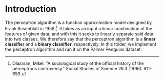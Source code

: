 # Introduction

The perceptron algorithm is a function approximation model designed by Frank Rosenblatt in 1958.[^fn]. It takes as an input a linear combination of the features of given data, and with this it seeks to linearly separate said data into two classes. We therefore say that the perceptron algorithm is a **linear classifier** and a **binary classifier**, respectively. In this folder, we implement the perceptron algorithm and run it on the Palmer Penguins dataset.

[^fn]: Olazaran, Mikel. "A sociological study of the official history of the perceptrons controversy." Social Studies of Science 26.3 (1996): 611-659.